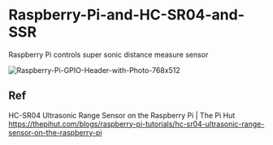 # Raspberry-Pi-and-HC-SR04-and-SSR

Raspberry Pi controls super sonic distance measure sensor

![Raspberry-Pi-GPIO-Header-with-Photo-768x512](https://github.com/chibaf/Raspberry-Pi-and-HC-SR04-and-SSR/assets/1296728/10dbe5b0-d44f-4c5e-a9e4-0d64984ac30a)

## Ref

HC-SR04 Ultrasonic Range Sensor on the Raspberry Pi | The Pi Hut
 https://thepihut.com/blogs/raspberry-pi-tutorials/hc-sr04-ultrasonic-range-sensor-on-the-raspberry-pi
